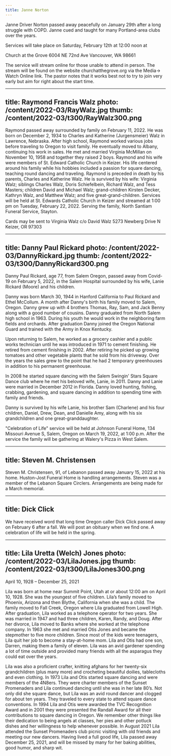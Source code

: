 ```yaml
---
title: Janne Norton
---
```

Janne Driver Norton passed away peacefully on January 29th after a long struggle with COPD.  Janne cued and taught for many Portland-area clubs over the years.

Services will take place on Saturday, February 12th at 12:00 noon at 

Church at the Grove
6004 NE 72nd Ave
Vancouver, WA 98661

The service will stream online for those unable to attend in person. The stream will be found on the website churchatthegrove.org via the Media-> Watch Online link. The pastor notes that it works best not to try to join very early but aim for right about the start time. 
            
            
            
            
            
            
---
title: Raymond Francis Walz
photo: /content/2022-03/RayWalz.jpg
thumb: /content/2022-03/t300/RayWalz300.png
---
Raymond passed away surrounded by family on February 11, 2022. He was born on December 2, 1934 to Charles and Katherine (Jurgensmeier) Walz in Lawrence, Nebraska. After high school, Raymond worked various jobs before traveling to Oregon to visit family. He eventually moved to Albany, continuing his work in sales. He met and married Virginia McMillan on November 10, 1958 and together they raised 2 boys. Raymond and his wife were members of St. Edward Catholic Church in Keizer. His life centered around his family while his hobbies included a passion for square dancing, teaching round dancing and traveling. Raymond is preceded in death by his parents, Charles and Katherine Walz. He is survived by his wife: Virginia Walz; siblings Charles Walz, Doris Schiefelbein, Richard Walz, and Tess Masters; children David and Michael Walz; grand-children Kirsten Decker, Kathryn Walz, and Matthew Walz; and five great-grand-children. Services will be held at St. Edwards Catholic Church in Keizer and streamed at 1:00 pm on Tuesday, February 22, 2022. Serving the family, North Santiam Funeral Service, Stayton.

Cards may be sent to
Virginia Walz
c/o David Walz
5273 Newberg Drive N
Keizer, OR 97303
            
            
            
            
            
---
title: Danny Paul Rickard
photo: /content/2022-03/DannyRickard.jpg
thumb: /content/2022-03/t300/DannyRickard300.png
---
Danny Paul Rickard, age 77, from Salem Oregon, passed away from Covid-19 on February 5, 2022, in the Salem Hospital surrounded by his wife, Lanie Rickard (Moore) and his children.

Danny was born March 30, 1944 in Hanford California to Paul Rickard and Ethel McCollum. A month after Danny's birth his family moved to Salem, Oregon. Danny grew up with 4 brothers Thomas, Ray, Sam, and Jack Benny along with a good number of cousins. Danny graduated from North Salem high school in 1963. During his youth he would work in the neighboring farm fields and orchards. After graduation Danny joined the Oregon National Guard and trained with the Army in Knox Kentucky.

Upon returning to Salem, he worked as a grocery cashier and a public works technician until he was introduced in 1971 to cement finishing. He retired from cement finishing in 2002. After retiring he picked up growing tomatoes and other vegetable plants that he sold from his driveway. Over the years the sales grew to the point that he had 2 temporary greenhouses in addition to his permanent greenhouse.

In 2008 he started square dancing with the Salem Swingin' Stars Square Dance club where he met his beloved wife, Lanie, in 2011. Danny and Lanie were married in December 2012 in Florida. Danny loved hunting, fishing, crabbing, gardening, and square dancing in addition to spending time with family and friends.

Danny is survived by his wife Lanie, his brother Sam (Charlene) and his four children, Daniel, Drew, Dean, and Danielle Amy, along with his six grandchildren and one great-granddaughter.

"Celebration of Life" service will be held at Johnson Funeral Home, 134 Missouri Avenue S, Salem, Oregon on March 19, 2022, at 1:00 p.m. After the service the family will be gathering at Walery's Pizza in West Salem.
            
            
            
---
title: Steven M. Christensen
---
Steven M. Christensen, 91, of Lebanon passed away January 15, 2022 at his home. Huston-Jost Funeral Home is handling arrangements.  Steven was a member of the Lebanon Square Circlers.  Arrangements are being made for a March memorial.
            
            
---
title: Dick Click
---
We have received word that long time Oregon caller Dick Click passed away on February 6 after a fall.  We will post an obituary when we find one.  A celebration of life will be held in the spring.
            
---
title: Lila Uretta (Welch) Jones
photo: /content/2022-03/LilaJones.jpg
thumb: /content/2022-03/t300/LilaJones300.png
---
April 10, 1928 – December 25, 2021 

Lila was born at home near Summit Point, Utah at or about 12:00 am on April 10, 1928.  She was the youngest of five children.  Lila’s family moved to Phoenix, Arizona and then Blythe, California when she was a child.  The family moved to Fall Creek, Oregon where Lila graduated from Lowell High.  After graduation, Lila worked as a telephone operator for two years.  She was married in 1947 and had three children, Karen, Randy, and Doug.  After her divorce, Lila moved to Banks where she worked at the telephone company.  In 1963 she met and married Otis Jones and became the stepmother to five more children.  Since most of the kids were teenagers, Lila quit her job to become a stay-at-home mom.  Lila and Otis had one son, Darren, making them a family of eleven.  Lila was an avid gardener spending a lot of time outside and provided many friends with all the asparagus they could eat over the years.

Lila was also a proficient crafter, knitting afghans for her twenty-six grandchildren (plus many more) and crocheting beautiful doilies, tablecloths and even clothing.  In 1973 Lila and Otis started square dancing and were members of the 4N8ers.  They were charter members of the Sunset Promenaders and Lila continued dancing until she was in her late 80’s.  Not only did she square dance, but Lila was an avid round dancer and clogged for about ten years.  They traveled to every state to attend square dance conventions.  In 1994 Lila and Otis were awarded the TVC Recognition Award and in 2001 they were presented the Randall Award for all their contributions to square dancing in Oregon.  We remember other things like their dedication to being angels at classes, her pies and other potluck dishes and her willingness to help whenever possible.  In August 2021 Lila attended the Sunset Promenaders club picnic visiting with old friends and meeting our new dancers.  Having lived a full good life, Lila passed away December 25, 2021, and will be missed by many for her baking abilities, good humor, and sharp wit.

